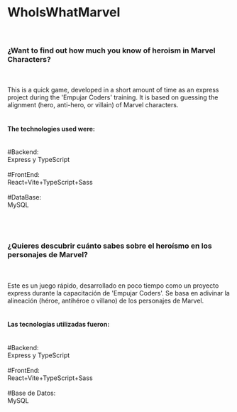 # WhoIsWhatMarvel
<br/>
<h3>¿Want to find out how much you know of heroism in Marvel Characters?</h3>
<br/>
<br/>
This is a quick game, developed in a short amount of time as an express project during the 'Empujar Coders' training. It is based on guessing the alignment (hero, anti-hero, or villain) of Marvel characters.
<br/>
<br/>
<h4>The technologies used were:</h4>
<br/>
#Backend:
<br/>
Express y TypeScript
<br/>
<br/>
#FrontEnd:
<br/>
React+Vite+TypeScript+Sass
<br/>
<br/>
#DataBase:
<br/>
MySQL
<br/>
<br/>
<br/>
<br/>
<h3>¿Quieres descubrir cuánto sabes sobre el heroísmo en los personajes de Marvel?</h3>
<br/>
<br/>
Este es un juego rápido, desarrollado en poco tiempo como un proyecto express durante la capacitación de 'Empujar Coders'. Se basa en adivinar la alineación (héroe, antihéroe o villano) de los personajes de Marvel.
<br/>
<br/>
<h4>Las tecnologías utilizadas fueron:</h4>
<br/>
#Backend:
<br/>
Express y TypeScript
<br/>
<br/>
#FrontEnd:
<br/>
React+Vite+TypeScript+Sass
<br/>
<br/>
#Base de Datos:
<br/>
MySQL
